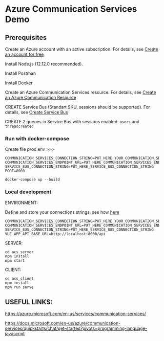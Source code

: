 # Azure Communication Services Demo
## Prerequisites
Create an Azure account with an active subscription. For details, see [Create an account for free](https://azure.microsoft.com/free/?WT.mc_id=A261C142F)

Install Node.js (12.12.0 recommended).

Install Postman

Install Docker

Create an Azure Communication Services resource. For details, see [Create an Azure Communication Resource](https://docs.microsoft.com/en-us/azure/communication-services/quickstarts/create-communication-resource?tabs=windows&pivots=platform-azp)

CREATE Service Bus (Standart SKU, sessions should be supported). For details, see [Create Service Bus](https://azure.microsoft.com/en-us/services/service-bus/)

CREATE 2 queues in Service Bus with sessions enabled: `users` and `threadcreated` 

### Run with docker-compose
Create file prod.env >>>
```
COMMUNICATION_SERVICES_CONNECTION_STRING=PUT_HERE_YOUR_COMMUNICATION_SERVICES_CONNECTION_STRING
COMMUNICATION_SERVICES_ENDPOINT_URL=PUT_HERE_COMMUNICATION_SERVICES_ENDPOINT_URL
SERVICE_BUS_CONNECTION_STRING=PUT_HERE_SERVICE_BUS_CONNECTION_STRING
PORT=8000
```

```
docker-compose up --build
```

### Local development 
ENVIRONMENT:

Define and store your connections strings, see how [here](<https://docs.microsoft.com/en-us/azure/communication-services/quickstarts/create-communication-resource?tabs=windows&pivots=platform-azp#store-your-connection-string>)
```
COMMUNICATION_SERVICES_CONNECTION_STRING=PUT_HERE_YOUR_COMMUNICATION_SERVICES_CONNECTION_STRING
COMMUNICATION_SERVICES_ENDPOINT_URL=PUT_HERE_COMMUNICATION_SERVICES_ENDPOINT_URL
SERVICE_BUS_CONNECTION_STRING=PUT_HERE_SERVICE_BUS_CONNECTION_STRING
VUE_APP_API_BASE_URL=http://localhost:8000/api
```


SERVER:
```
cd acs_server
npm install
npm start
```
CLIENT:
```
cd acs_client
npm install
npm run serve
```

## USEFUL LINKS:
<https://azure.microsoft.com/en-us/services/communication-services/>

<https://docs.microsoft.com/en-us/azure/communication-services/quickstarts/chat/get-started?pivots=programming-language-javascript>
